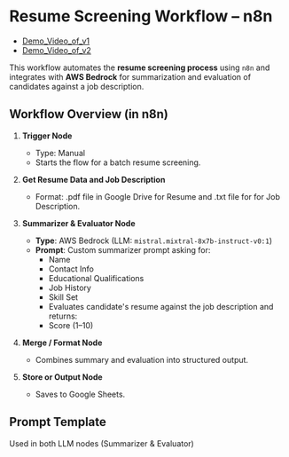 #  Resume Screening Workflow – n8n

 - [Demo_Video_of_v1](https://drive.google.com/file/d/10_LuHV6t3m4SCRuGqvhMcsuMpdA1dKRD/view?usp=sharing)
-  [Demo_Video_of_v2](https://drive.google.com/file/d/1N9xcewCepLZBqRprVyHqf-Ddg92aqZOu/view?usp=sharing)

This workflow automates the **resume screening process** using `n8n` and integrates with **AWS Bedrock** for summarization and evaluation of candidates against a job description.

##  Workflow Overview (in n8n)

1. **Trigger Node**  
   - Type: Manual 
   - Starts the flow for a batch resume screening.

2. **Get Resume Data and Job Description**  
   - Format: .pdf file in Google Drive for Resume and .txt file for for Job Description.

3. **Summarizer & Evaluator Node**  
   - **Type**: AWS Bedrock (LLM: `mistral.mixtral-8x7b-instruct-v0:1`)
   - **Prompt**: Custom summarizer prompt asking for:
     - Name  
     - Contact Info  
     - Educational Qualifications  
     - Job History  
     - Skill Set
     - Evaluates candidate's resume against the job description and returns:
     - Score (1–10)  


5. **Merge / Format Node**  
   - Combines summary and evaluation into structured output.

6. **Store or Output Node**  
   - Saves to Google Sheets.

## Prompt Template

Used in both LLM nodes (Summarizer & Evaluator)
